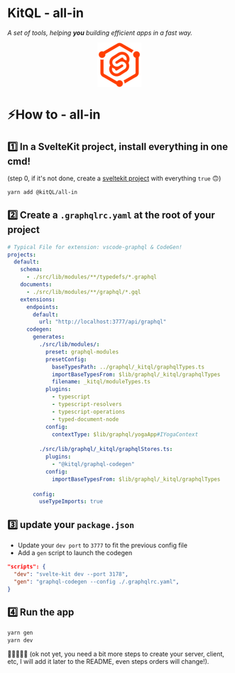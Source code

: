 # KitQL - all-in

_A set of tools, helping **you** building efficient apps in a fast way._

<p align="center">
  <img src="../../logo.svg" width="100" />
</p>

# ⚡How to - all-in

## 1️⃣ In a SvelteKit project, install everything in one cmd!

(step 0, if it's not done, create a [sveltekit project](https://kit.svelte.dev/) with everything `true` 🙃)

```bash
yarn add @kitQL/all-in
```

## 2️⃣ Create a `.graphqlrc.yaml` at the root of your project

```yaml
# Typical File for extension: vscode-graphql & CodeGen!
projects:
  default:
    schema:
      - ./src/lib/modules/**/typedefs/*.graphql
    documents:
      - ./src/lib/modules/**/graphql/*.gql
    extensions:
      endpoints:
        default:
          url: "http://localhost:3777/api/graphql"
      codegen:
        generates:
          ./src/lib/modules/:
            preset: graphql-modules
            presetConfig:
              baseTypesPath: ../graphql/_kitql/graphqlTypes.ts
              importBaseTypesFrom: $lib/graphql/_kitql/graphqlTypes
              filename: _kitql/moduleTypes.ts
            plugins:
              - typescript
              - typescript-resolvers
              - typescript-operations
              - typed-document-node
            config:
              contextType: $lib/graphql/yogaApp#IYogaContext

          ./src/lib/graphql/_kitql/graphqlStores.ts:
            plugins:
              - "@kitql/graphql-codegen"
            config:
              importBaseTypesFrom: $lib/graphql/_kitql/graphqlTypes

        config:
          useTypeImports: true
```

## 3️⃣ update your `package.json`

- Update your `dev port` to `3777` to fit the previous config file
- Add a `gen` script to launch the codegen

```json
"scripts": {
  "dev": "svelte-kit dev --port 3178",
  "gen": "graphql-codegen --config ./.graphqlrc.yaml",
}
```

## 4️⃣ Run the app

```bash
yarn gen
yarn dev
```

🥳🥳🥳🥳🥳 (ok not yet, you need a bit more steps to create your server, client, etc, I will add it later to the README, even steps orders will change!).

